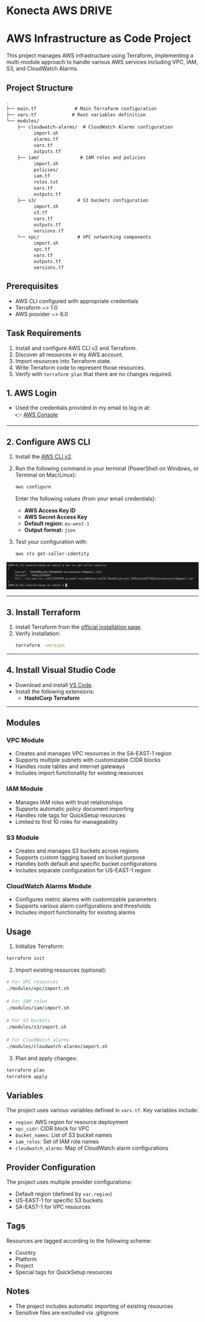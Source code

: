 # Konecta AWS DRIVE 
# AWS Infrastructure as Code Project

This project manages AWS infrastructure using Terraform, implementing a multi-module approach to handle various AWS services including VPC, IAM, S3, and CloudWatch Alarms.

## Project Structure

```
.
├── main.tf              # Main Terraform configuration
├── vars.tf             # Root variables definition
└── modules/
    ├── cloudwatch-alarms/  # CloudWatch Alarms configuration
          import.sh
          alarms.tf
          vars.tf
          outputs.tf
    ├── iam/               # IAM roles and policies
          import.sh
          policies/
          iam.tf
          roles.txt
          vars.tf
          outputs.tf
    ├── s3/               # S3 buckets configuration
          import.sh
          s3.tf
          vars.tf
          outputs.tf
          versions.tf
    └── vpc/              # VPC networking components
          import.sh
          vpc.tf
          vars.tf
          outputs.tf
          versions.tf
```

## Prerequisites

- AWS CLI configured with appropriate credentials
- Terraform ~> 1.0
- AWS provider ~> 6.0

## Task Requirements

1. Install and configure AWS CLI v2 and Terraform.  
2. Discover all resources in my AWS account.  
3. Import resources into Terraform state.  
4. Write Terraform code to represent those resources.  
5. Verify with `terraform plan` that there are no changes required.

## 1. AWS Login
- Used the credentials provided in my email to log in at:  
  👉 [AWS Console](https://console.aws.amazon.com)

---

## 2. Configure AWS CLI
1. Install the [AWS CLI v2](https://docs.aws.amazon.com/cli/latest/userguide/getting-started-install.html).
2. Run the following command in your terminal (PowerShell on Windows, or Terminal on Mac/Linux):

   ```bash
   aws configure
   ```

   Enter the following values (from your email credentials):
   - **AWS Access Key ID**
   - **AWS Secret Access Key**
   - **Default region:** `eu-west-1`  
   - **Output format:** `json`

3. Test your configuration with:
   ```bash
   aws sts get-caller-identity
   ```
![AWS STS Get Caller Identity](./images/aws_identity.png)

---

## 3. Install Terraform
1. install Terraform from the [official installation page](https://developer.hashicorp.com/terraform/install).
2. Verify installation:
   ```bash
   terraform -version
   ```

---

## 4. Install Visual Studio Code
- Download and install [VS Code](https://code.visualstudio.com/).
- Install the following extensions:
  - **HashiCorp Terraform**

---

## Modules

### VPC Module
- Creates and manages VPC resources in the SA-EAST-1 region
- Supports multiple subnets with customizable CIDR blocks
- Handles route tables and internet gateways
- Includes import functionality for existing resources

### IAM Module
- Manages IAM roles with trust relationships
- Supports automatic policy document importing
- Handles role tags for QuickSetup resources
- Limited to first 10 roles for manageability

### S3 Module
- Creates and manages S3 buckets across regions
- Supports custom tagging based on bucket purpose
- Handles both default and specific bucket configurations
- Includes separate configuration for US-EAST-1 region

### CloudWatch Alarms Module
- Configures metric alarms with customizable parameters
- Supports various alarm configurations and thresholds
- Includes import functionality for existing alarms

## Usage

1. Initialize Terraform:
```bash
terraform init
```

2. Import existing resources (optional):
```bash
# For VPC resources
./modules/vpc/import.sh

# For IAM roles
./modules/iam/import.sh

# For S3 buckets
./modules/s3/import.sh

# For CloudWatch alarms
./modules/cloudwatch-alarms/import.sh
```

3. Plan and apply changes:
```bash
terraform plan
terraform apply
```

## Variables

The project uses various variables defined in `vars.tf`. Key variables include:

- `region`: AWS region for resource deployment
- `vpc_cidr`: CIDR block for VPC
- `bucket_names`: List of S3 bucket names
- `iam_roles`: Set of IAM role names
- `cloudwatch_alarms`: Map of CloudWatch alarm configurations

## Provider Configuration

The project uses multiple provider configurations:
- Default region (defined by `var.region`)
- US-EAST-1 for specific S3 buckets
- SA-EAST-1 for VPC resources

## Tags

Resources are tagged according to the following scheme:
- Country
- Platform
- Project
- Special tags for QuickSetup resources

## Notes

- The project includes automatic importing of existing resources
- Sensitive files are excluded via .gitignore
